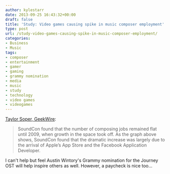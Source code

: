 ```yaml
---
author: kylestarr
date: 2013-09-25 16:43:32+00:00
draft: false
title: 'Study: Video games causing spike in music composer employment'
type: post
url: /study-video-games-causing-spike-in-music-composer-employment/
categories:
- Business
- Music
tags:
- composer
- entertainment
- gamer
- gaming
- grammy nomination
- media
- music
- study
- technology
- video games
- videogames
---
```


[Taylor Soper, GeekWire](http://www.geekwire.com/2013/study-video-games-causing-spike-music-composer-employment/):

> SoundCon found that the number of composing jobs remained flat until 2009, when growth in the space took off. As the graph above shows, SoundCon found that the dramatic increase was largely due to the arrival of Apple’s App Store and the Facebook Application Developer.

I can't help but feel Austin Wintory's Grammy nomination for the Journey OST will help inspire others as well. However, a paycheck is nice too…
